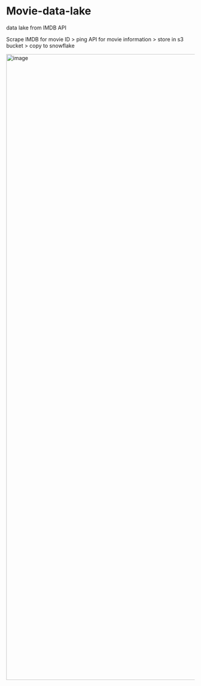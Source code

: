 # Movie-data-lake
data lake from IMDB API

Scrape IMDB for movie ID > ping API for movie information > store in s3 bucket > copy to snowflake

<img width="1670" alt="image" src="https://user-images.githubusercontent.com/87403512/233471833-283739fd-b6a6-47e3-a5c2-1048008a3975.png">

